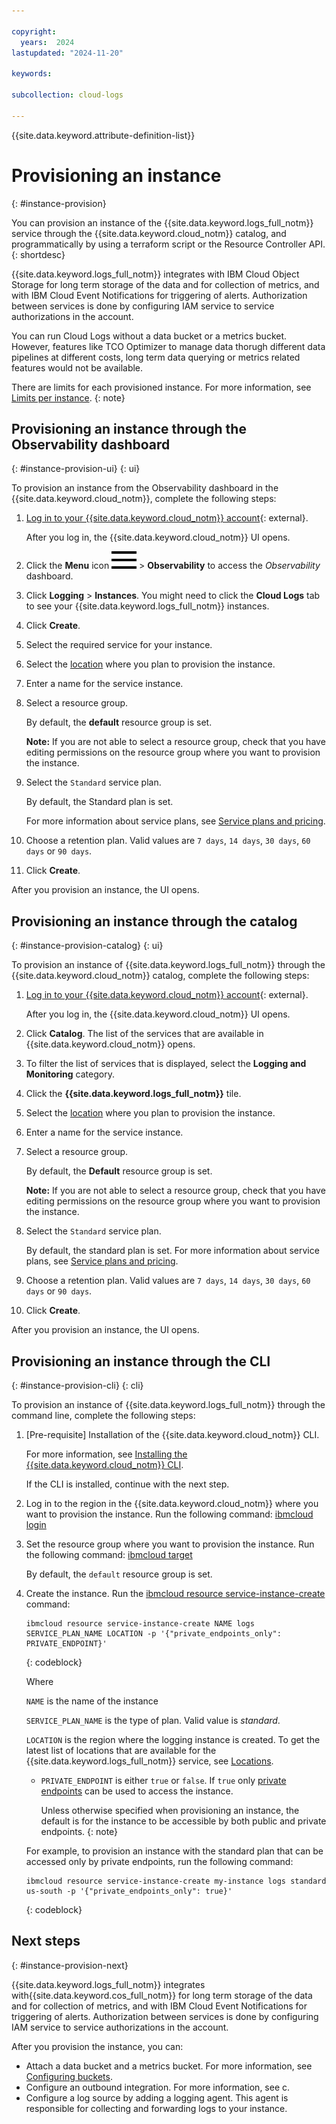 ```yaml
---

copyright:
  years:  2024
lastupdated: "2024-11-20"

keywords:

subcollection: cloud-logs

---
```


{{site.data.keyword.attribute-definition-list}}

# Provisioning an instance
{: #instance-provision}

You can provision an instance of the {{site.data.keyword.logs_full_notm}} service through the {{site.data.keyword.cloud_notm}} catalog, and programmatically by using a terraform script or the Resource Controller API.
{: shortdesc}

{{site.data.keyword.logs_full_notm}} integrates with IBM Cloud Object Storage for long term storage of the data and for collection of metrics, and with IBM Cloud Event Notifications for triggering of alerts. Authorization between services is done by configuring IAM service to service authorizations in the account.

You can run Cloud Logs without a data bucket or a metrics bucket. However, features like TCO Optimizer to manage data thorugh different data pipelines at different costs, long term data querying or metrics related features would not be available.

There are limits for each provisioned instance. For more information, see [Limits per instance](/docs/cloud-logs?topic=cloud-logs-limits&interface=ui#limits-per-instance).
{: note}

## Provisioning an instance through the Observability dashboard
{: #instance-provision-ui}
{: ui}

To provision an instance from the Observability dashboard in the {{site.data.keyword.cloud_notm}}, complete the following steps:

1. [Log in to your {{site.data.keyword.cloud_notm}} account](https://cloud.ibm.com/login){: external}.

	After you log in, the {{site.data.keyword.cloud_notm}} UI opens.

2. Click the **Menu** icon ![Navigation Menu icon](/icons/icon_hamburger.svg "Menu") &gt; **Observability** to access the *Observability* dashboard.

3. Click **Logging** &gt; **Instances**. You might need to click the **Cloud Logs** tab to see your {{site.data.keyword.logs_full_notm}} instances.

4. Click **Create**.

5. Select the required service for your instance.

6. Select the [location](/docs/cloud-logs?topic=cloud-logs-regions&interface=ui) where you plan to provision the instance.

7. Enter a name for the service instance.

8. Select a resource group.

    By default, the **default** resource group is set.

    **Note:** If you are not able to select a resource group, check that you have editing permissions on the resource group where you want to provision the instance.

9. Select the `Standard` service plan.

    By default, the Standard plan is set.

   For more information about service plans, see [Service plans and pricing](/docs/cloud-logs?topic=cloud-logs-service_plans).

10. Choose a retention plan. Valid values are `7 days`, `14 days`, `30 days`, `60 days` or `90 days`.

11. Click **Create**.

After you provision an instance, the UI opens.



## Provisioning an instance through the catalog
{: #instance-provision-catalog}
{: ui}

To provision an instance of {{site.data.keyword.logs_full_notm}} through the {{site.data.keyword.cloud_notm}} catalog, complete the following steps:

1. [Log in to your {{site.data.keyword.cloud_notm}} account](https://cloud.ibm.com/login){: external}.

	After you log in, the {{site.data.keyword.cloud_notm}} UI opens.

2. Click **Catalog**. The list of the services that are available in {{site.data.keyword.cloud_notm}} opens.

3. To filter the list of services that is displayed, select the **Logging and Monitoring** category.

4. Click the **{{site.data.keyword.logs_full_notm}}** tile.

5. Select the [location](/docs/cloud-logs?topic=cloud-logs-regions) where you plan to provision the instance.

6. Enter a name for the service instance.

7. Select a resource group.

    By default, the **Default** resource group is set.

    **Note:** If you are not able to select a resource group, check that you have editing permissions on the resource group where you want to provision the instance.

8. Select the `Standard` service plan.

    By default, the standard plan is set. For more information about service plans, see [Service plans and pricing](/docs/cloud-logs?topic=cloud-logs-service_plans).

9. Choose a retention plan. Valid values are `7 days`, `14 days`, `30 days`, `60 days` or `90 days`.

10. Click **Create**.

After you provision an instance, the UI opens.




## Provisioning an instance through the CLI
{: #instance-provision-cli}
{: cli}

To provision an instance of {{site.data.keyword.logs_full_notm}} through the command line, complete the following steps:

1. [Pre-requisite] Installation of the {{site.data.keyword.cloud_notm}} CLI.

   For more information, see [Installing the {{site.data.keyword.cloud_notm}} CLI](/docs/cli?topic=cli-install-ibmcloud-cli).

   If the CLI is installed, continue with the next step.

2. Log in to the region in the {{site.data.keyword.cloud_notm}} where you want to provision the instance. Run the following command: [ibmcloud login](/docs/cli?topic=cli-ibmcloud_cli#ibmcloud_login)

3. Set the resource group where you want to provision the instance. Run the following command: [ibmcloud target](/docs/cli?topic=cli-ibmcloud_cli#ibmcloud_target)

    By default, the `default` resource group is set.

4. Create the instance. Run the [ibmcloud resource service-instance-create](/docs/cli?topic=cli-ibmcloud_commands_resource#ibmcloud_resource_service_instance_create) command:

    ```text
    ibmcloud resource service-instance-create NAME logs SERVICE_PLAN_NAME LOCATION -p '{"private_endpoints_only": PRIVATE_ENDPOINT}'
    ```
    {: codeblock}

    Where

    `NAME` is the name of the instance

    `SERVICE_PLAN_NAME` is the type of plan. Valid value is *standard*.

    `LOCATION` is the region where the logging instance is created. To get the latest list of locations that are available for the {{site.data.keyword.logs_full_notm}} service, see [Locations](/docs/cloud-logs?topic=cloud-logs-regions).

    * `PRIVATE_ENDPOINT` is either `true` or `false`.  If `true` only [private endpoints](/docs/cloud-logs?topic=cloud-logs-endpoints_api) can be used to access the instance.

       Unless otherwise specified when provisioning an instance, the default is for the instance to be accessible by both public and private endpoints.
       {: note}

    For example, to provision an instance with the standard plan that can be accessed only by private endpoints, run the following command:

    ```text
    ibmcloud resource service-instance-create my-instance logs standard us-south -p '{"private_endpoints_only": true}'
    ```
    {: codeblock}



## Next steps
{: #instance-provision-next}

{{site.data.keyword.logs_full_notm}} integrates with{{site.data.keyword.cos_full_notm}} for long term storage of the data and for collection of metrics, and with IBM Cloud Event Notifications for triggering of alerts. Authorization between services is done by configuring IAM service to service authorizations in the account.

After you provision the instance, you can:

- Attach a data bucket and a metrics bucket. For more information, see [Configuring buckets](/docs/cloud-logs?topic=cloud-logs-about-bucket).
- Configure an outbound integration. For more information, see           c.
- Configure a log source by adding a logging agent. This agent is responsible for collecting and forwarding logs to your instance.
